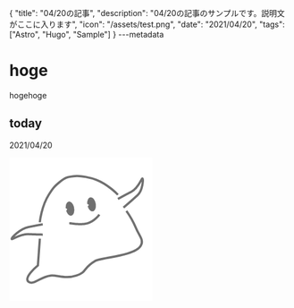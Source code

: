 {
  "title": "04/20の記事",
  "description": "04/20の記事のサンプルです。説明文がここに入ります",
  "icon": "/assets/test.png",
  "date": "2021/04/20",
  "tags": ["Astro", "Hugo", "Sample"]
}
---metadata

# hoge
hogehoge

## today
2021/04/20

![img](/assets/test.png)